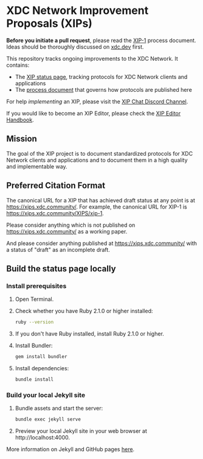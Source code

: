 # XDC Network Improvement Proposals (XIPs)

**Before you initiate a pull request**, please read the [XIP-1](https://xips.xdc.community/XIPS/xip-1) process document. Ideas should be thoroughly discussed on [xdc.dev](https://xdc.dev) first.

This repository tracks ongoing improvements to the XDC Network. It contains:

- The [XIP status page](https://xips.xdc.community/), tracking protocols for XDC Network clients and applications
- The [process document](https://xips.xdc.community/XIPS/xip-1) that governs how protocols are published here

For help *implementing* an XIP, please visit the [XIP Chat Discord Channel](https://discord.com/channels/1002620393032519790/1006951188886986822).

If you would like to become an XIP Editor, please check the [XIP Editor Handbook](https://www.xdc.community/docs/xip-editor-handbook/).

## Mission

The goal of the XIP project is to document standardized protocols for XDC Network clients and applications and to document them in a high quality and implementable way.

## Preferred Citation Format

The canonical URL for a XIP that has achieved draft status at any point is at https://xips.xdc.community/. For example, the canonical URL for XIP-1 is https://xips.xdc.community/XIPS/xip-1.

Please consider anything which is not published on https://xips.xdc.community/ as a working paper.

And please consider anything published at https://xips.xdc.community/ with a status of "draft" as an incomplete draft.

## Build the status page locally

### Install prerequisites

1. Open Terminal.

2. Check whether you have Ruby 2.1.0 or higher installed:

   ```sh
   ruby --version
   ```

3. If you don't have Ruby installed, install Ruby 2.1.0 or higher.

4. Install Bundler:

   ```sh
   gem install bundler
   ```

5. Install dependencies:

   ```sh
   bundle install
   ```

### Build your local Jekyll site

1. Bundle assets and start the server:

   ```sh
   bundle exec jekyll serve
   ```

2. Preview your local Jekyll site in your web browser at http://localhost:4000.

More information on Jekyll and GitHub pages [here](https://help.github.com/en/enterprise/2.14/user/articles/setting-up-your-github-pages-site-locally-with-jekyll).
